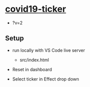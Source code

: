# [covid19-ticker](https://github.com/p5videoKit/covid19-ticker.git)

- ?v=2

## Setup

- run locally with VS Code live server

  - src/index.html

- Reset in dashboard

- Select ticker in Effect drop down
